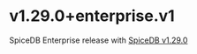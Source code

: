 # v1.29.0+enterprise.v1

SpiceDB Enterprise release with [SpiceDB v1.29.0]

[SpiceDB v1.29.0]: https://github.com/authzed/spicedb/releases/tag/v1.29.0

